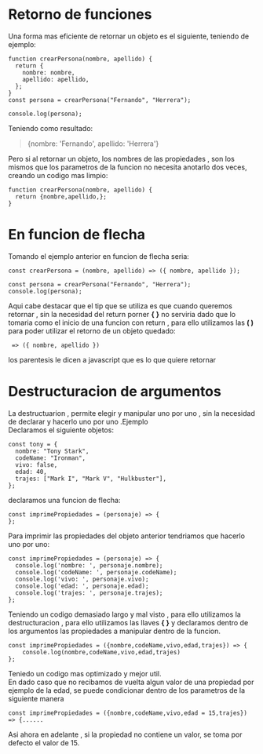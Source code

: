 # Retorno de funciones

Una forma mas eficiente de retornar un objeto es el siguiente, teniendo de ejemplo:

```
function crearPersona(nombre, apellido) {
  return {
    nombre: nombre,
    apellido: apellido,
  };
}
const persona = crearPersona("Fernando", "Herrera");

console.log(persona);
```

Teniendo como resultado:

> {nombre: 'Fernando', apellido: 'Herrera'}

Pero si al retornar un objeto, los nombres de las propiedades , son los mismos que los parametros de la funcion no necesita anotarlo dos veces, creando un codigo mas limpio:

```
function crearPersona(nombre, apellido) {
  return {nombre,apellido,};
}
```

# En funcion de flecha

Tomando el ejemplo anterior en funcion de flecha seria:

```
const crearPersona = (nombre, apellido) => ({ nombre, apellido });

const persona = crearPersona("Fernando", "Herrera");
console.log(persona);
```

Aqui cabe destacar que el tip que se utiliza es que cuando queremos retornar , sin la necesidad del return porner **{ }** no serviria dado que lo tomaria como el inicio de una funcion con return , para ello utilizamos las **( )** para poder utilizar el retorno de un objeto quedado:

```
 => ({ nombre, apellido })
```
los parentesis le dicen a javascript que es lo que quiere retornar  

# Destructuracion de argumentos
La destructuarion , permite elegir y manipular uno por uno , sin la necesidad de declarar y hacerlo uno por uno .Ejemplo  
Declaramos el siguiente objetos:
```
const tony = {
  nombre: "Tony Stark",
  codeName: "Ironman",
  vivo: false,
  edad: 40,
  trajes: ["Mark I", "Mark V", "Hulkbuster"],
};
```
declaramos una funcion de flecha: 
```
const imprimePropiedades = (personaje) => {
}; 
```
Para imprimir las propiedades del objeto anterior tendriamos que hacerlo uno por uno: 
```
const imprimePropiedades = (personaje) => {
  console.log('nombre: ', personaje.nombre);
  console.log('codeName: ', personaje.codeName);
  console.log('vivo: ', personaje.vivo);
  console.log('edad: ', personaje.edad);
  console.log('trajes: ', personaje.trajes);
};
``` 
Teniendo un codigo demasiado largo y mal visto , para ello utilizamos la destructuracion , para ello utilizamos las llaves **{ }** y declaramos dentro de los argumentos las propiedades a manipular dentro de la funcion.
```
const imprimePropiedades = ({nombre,codeName,vivo,edad,trajes}) => {
    console.log(nombre,codeName,vivo,edad,trajes)
};
```
Teniedo un codigo mas optimizado y mejor util.  
En dado caso que no recibamos de vuelta algun valor de una propiedad por ejemplo de la edad, se puede condicionar dentro de los parametros de la siguiente manera
```
const imprimePropiedades = ({nombre,codeName,vivo,edad = 15,trajes}) => {......
```
Asi ahora en adelante , si la propiedad no contiene un valor, se toma por defecto el valor de 15.